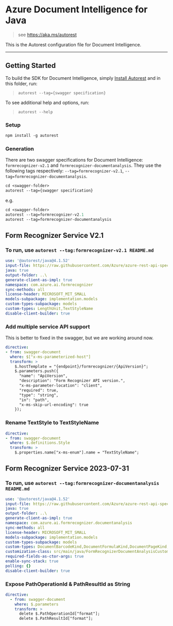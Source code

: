 # Azure Document Intelligence for Java

> see https://aka.ms/autorest

This is the Autorest configuration file for Document Intelligence.

---
## Getting Started
To build the SDK for Document Intelligence, simply [Install Autorest](https://aka.ms/autorest) and
in this folder, run:

> `autorest --tag={swagger specification}`

To see additional help and options, run:

> `autorest --help`

### Setup
```ps
npm install -g autorest
```

### Generation

There are two swagger specifications for Document Intelligence: `formrecognizer-v2.1` and `formrecognizer-documentanalysis`.
They use the following tags respectively: `--tag=formrecognizer-v2.1`, `--tag=formrecognizer-documentanalysis`.

```ps
cd <swagger-folder>
autorest --tag={swagger specification}
```

e.g.
```ps
cd <swagger-folder>
autorest --tag=formrecognizer-v2.1
autorest --tag=formrecognizer-documentanalysis
```

## Form Recognizer Service V2.1
### To run, use `autorest --tag:formrecognizer-v2.1 README.md`

``` yaml $(tag) == 'formrecognizer-v2.1'
use: '@autorest/java@4.1.52'
input-file: https://raw.githubusercontent.com/Azure/azure-rest-api-specs/main/specification/cognitiveservices/data-plane/FormRecognizer/stable/v2.1/FormRecognizer.json
java: true
output-folder: ..\
generate-client-as-impl: true
namespace: com.azure.ai.formrecognizer
sync-methods: all
license-header: MICROSOFT_MIT_SMALL
models-subpackage: implementation.models
custom-types-subpackage: models
custom-types: LengthUnit,TextStyleName
disable-client-builder: true
```

### Add multiple service API support
This is better to fixed in the swagger, but we are working around now.
``` yaml $(tag) == 'formrecognizer-v2.1'
directive:
- from: swagger-document
  where: $["x-ms-parameterized-host"]
  transform: >
    $.hostTemplate = "{endpoint}/formrecognizer/{ApiVersion}";
    $.parameters.push({
      "name": "ApiVersion",
      "description": "Form Recognizer API version.",
      "x-ms-parameter-location": "client",
      "required": true,
      "type": "string",
      "in": "path",
      "x-ms-skip-url-encoding": true
    });
```

### Rename TextStyle to TextStyleName
``` yaml $(tag) == 'formrecognizer-v2.1'
directive:
- from: swagger-document
  where: $.definitions.Style
  transform: >
    $.properties.name["x-ms-enum"].name = "TextStyleName";
```


## Form Recognizer Service 2023-07-31
### To run, use `autorest --tag:formrecognizer-documentanalysis README.md`
``` yaml $(tag) == 'formrecognizer-documentanalysis'
use: '@autorest/java@4.1.52'
input-file: https://raw.githubusercontent.com/Azure/azure-rest-api-specs/main/specification/cognitiveservices/data-plane/FormRecognizer/stable/2023-07-31/FormRecognizer.json
java: true
output-folder: ..\
generate-client-as-impl: true
namespace: com.azure.ai.formrecognizer.documentanalysis
sync-methods: all
license-header: MICROSOFT_MIT_SMALL
models-subpackage: implementation.models
custom-types-subpackage: models
custom-types: DocumentBarcodeKind,DocumentFormulaKind,DocumentPageKind,FontStyle,FontWeight,ParagraphRole,DocumentAnalysisFeature
customization-class: src/main/java/FormRecognizerDocumentAnalysisCustomization.java
required-fields-as-ctor-args: true
enable-sync-stack: true
polling: {}
disable-client-builder: true
```

### Expose PathOperationId & PathResultId as String
``` yaml $(tag) == 'formrecognizer-documentanalysis'
directive:
  - from: swagger-document
    where: $.parameters
    transform: >
      delete $.PathOperationId["format"];
      delete $.PathResultId["format"];
```

